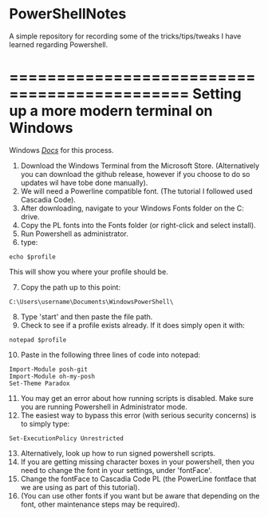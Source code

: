 # PowerShellNotes
A simple repository for recording some of the tricks/tips/tweaks I have learned regarding Powershell.

=============================================
Setting up a more modern terminal on Windows
=============================================

Windows *[Docs](https://docs.microsoft.com/en-us/windows/terminal/tutorials/powerline-setup)* for this process. 

1. Download the Windows Terminal from the Microsoft Store. (Alternatively you can download the github release, however if you choose to do so updates wil have tobe done manually).
2. We will need a Powerline compatible font. (The tutorial I followed used Cascadia Code).
3. After downloading, navigate to your Windows Fonts folder on the C: drive.
4. Copy the PL fonts into the Fonts folder (or right-click and select install).
5. Run Powershell as administrator.
6. type:
```
echo $profile
```
This will show you where your profile should be.  

7. Copy the path up to this point:
```
C:\Users\username\Documents\WindowsPowerShell\
```
8. Type 'start' and then paste the file path.
9. Check to see if a profile exists already. If it does simply open it with:
```
notepad $profile
```
10. Paste in the following three lines of code into notepad:
```
Import-Module posh-git
Import-Module oh-my-posh
Set-Theme Paradox
```
11. You may get an error about how running scripts is disabled. Make sure you are running Powershell in Administrator mode.
12. The easiest way to bypass this error (with serious security concerns) is to simply type:
```
Set-ExecutionPolicy Unrestricted
```
13. Alternatively, look up how to run signed powershell scripts.
14. If you are getting missing character boxes in your powershell, then you need to change the font in your settings, under 'fontFace'.
15. Change the fontFace to Cascadia Code PL (the PowerLine fontface that we are using as part of this tutorial).
16. (You can use other fonts if you want but be aware that depending on the font, other maintenance steps may be required).
